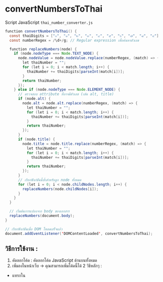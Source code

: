 # convertNumbersToThai
Script JavaScript `thai_number_converter.js`

```java
function convertNumbersToThai() {
  const thaiDigits = ["๐", "๑", "๒", "๓", "๔", "๕", "๖", "๗", "๘", "๙"];
  const numberRegex = /\d+/g; // Regular expression เพื่อค้นหาตัวเลข

  function replaceNumbers(node) {
    if (node.nodeType === Node.TEXT_NODE) {
      node.nodeValue = node.nodeValue.replace(numberRegex, (match) => {
        let thaiNumber = "";
        for (let i = 0; i < match.length; i++) {
          thaiNumber += thaiDigits[parseInt(match[i])];
        }
        return thaiNumber;
      });
    } else if (node.nodeType === Node.ELEMENT_NODE) {
      // ตรวจสอบ attribute ที่อาจมีตัวเลข (เช่น alt, title)
      if (node.alt) {
        node.alt = node.alt.replace(numberRegex, (match) => {
          let thaiNumber = "";
          for (let i = 0; i < match.length; i++) {
            thaiNumber += thaiDigits[parseInt(match[i])];
          }
          return thaiNumber;
        });
      }
      if (node.title) {
        node.title = node.title.replace(numberRegex, (match) => {
          let thaiNumber = "";
          for (let i = 0; i < match.length; i++) {
            thaiNumber += thaiDigits[parseInt(match[i])];
          }
          return thaiNumber;
        });
      }
      // เรียกฟังก์ชันนี้ซ้ำสำหรับลูก node ทั้งหมด
      for (let i = 0; i < node.childNodes.length; i++) {
        replaceNumbers(node.childNodes[i]);
      }
    }
  }

  // เริ่มต้นการแปลงจาก body ของเอกสาร
  replaceNumbers(document.body);
}

// เรียกฟังก์ชันเมื่อ DOM โหลดเสร็จแล้ว
document.addEventListener('DOMContentLoaded', convertNumbersToThai);
```

## วิธีการใช้งาน :

1. คัดลอกโค้ด : คัดลอกโค้ด JavaScript ด้านบนทั้งหมด
2. เพิ่มลงในหน้าเว็บ -> คุณสามารถเพิ่มโค้ดนี้ได้ 2 วิธีหลักๆ :
  - แทรกใน <script> tag : วางโค้ดภายใน <script> tag ที่ส่วนท้ายของ <body> หรือใน <head> ของหน้า HTML ของคุณ :
    
    ```html
    <!DOCTYPE html>
    <html>
    <head>
      <title>หน้าเว็บของฉัน</title>
    </head>
    <body>
      <h1>สินค้า 123 รายการ</h1>
      <p>ราคา: 456 บาท</p>
    
      <script>
        function convertNumbersToThai() {
          // ... โค้ด JavaScript ที่คัดลอกมา ...
        }
    
        document.addEventListener('DOMContentLoaded', convertNumbersToThai);
      </script>
    </body>
    </html>
    ```
    
  - สร้างไฟล์ JavaScript ภายนอก : บันทึกโค้ดเป็นไฟล์ .js เช่น `thai_number_converter.js` ลิงก์ไฟล์ JavaScript นี้ในส่วน `<head>` หรือก่อนปิด `<body>` ของหน้า HTML :
    
    ```html
    <!DOCTYPE html>
    <html>
    <head>
      <title>หน้าเว็บของฉัน</title>
      <script src="thai_number_converter.js"></script>
    </head>
    <body>
      <h1>สินค้า 123 รายการ</h1>
      <p>ราคา: 456 บาท</p>
    </body>
    </html>
    ```

**คำอธิบายการทำงานของสคริปต์ :**
1. **thaiDigits Array** : เก็บตัวเลขไทยตั้งแต่ ๐ ถึง ๙
2. **numberRegex** : `Regular expression /\d+/g` ใช้เพื่อค้นหาตัวเลขที่เป็นชุด (หนึ่งตัวขึ้นไป) ทั่วทั้งข้อความ
3. **replaceNumbers(node) Function** :
  - ตรวจสอบ Text Node : ถ้า `node` เป็น `Text Node` (ส่วนของข้อความ) จะทำการแทนที่ตัวเลขที่พบด้วยตัวเลขไทย
  - ตรวจสอบ Element Node : ถ้า `node` เป็น `Element Node` (เช่น `<h1>`, `<p>`, `<span>`) จะตรวจสอบ `attribute alt` และ `title` ด้วย (เนื่องจากบางครั้งตัวเลขอาจอยู่ใน `attribute` เหล่านี้) และเรียกฟังก์ชัน `replaceNumbers` เองซ้ำ (recursion) สำหรับลูก `node` ทั้งหมดของ `element` นี้ เพื่อให้ครอบคลุมทุกส่วนของ `DOM`
  - การแทนที่ตัวเลข : เมื่อพบตัวเลข (ผ่าน `match` ใน `replace`) จะทำการวนลูปแต่ละหลักของตัวเลขนั้น และแปลงเป็นตัวเลขไทยจาก `thaiDigits array`
4. **document.addEventListener(`'DOMContentLoaded'`, `convertNumbersToThai`);** : บรรทัดนี้ทำให้แน่ใจว่าฟังก์ชัน `convertNumbersToThai` จะถูกเรียกใช้หลังจากที่ DOM (Document Object Model) ของหน้าเว็บโหลดและพร้อมใช้งานแล้ว เพื่อให้สคริปต์สามารถเข้าถึงและแก้ไขเนื้อหาทั้งหมดได้อย่างถูกต้อง

**ข้อควรระวัง :**
- สคริปต์นี้จะแปลงตัวเลขทั้งหมดที่พบในหน้าเว็บ ซึ่งอาจรวมถึงตัวเลขที่ไม่ต้องการแปลง เช่น ตัวเลขใน URL, ตัวเลขในโค้ด JavaScript อื่นๆ (ถ้ามีอยู่ในหน้าเดียวกัน), หรือตัวเลขในรูปแบบ วันที่/เวลา **ที่คุณอาจต้องการให้แสดงเป็นเลขอารบิก**
- ประสิทธิภาพ : หากหน้าเว็บของคุณมีเนื้อหาจำนวนมาก การวนลูปและตรวจสอบทุก `node` อาจส่งผลต่อประสิทธิภาพเล็กน้อย
- การเปลี่ยนแปลงแบบไดนามิก : หากเนื้อหาของหน้าเว็บมีการเปลี่ยนแปลงแบบไดนามิก (เช่น ผ่าน **AJAX** หรือ **JavaScript** อื่นๆ) คุณอาจต้องเรียกใช้ฟังก์ชัน `convertNumbersToThai` อีกครั้งหลังจากที่เนื้อหาส่วนนั้นถูกโหลดหรืออัปเดตแล้ว
- หากคุณมีข้อกำหนดที่เฉพาะเจาะจงมากขึ้น (เช่น ต้องการแปลงเฉพาะตัวเลขในบางส่วนของหน้าเว็บ หรือยกเว้นบางส่วน) คุณอาจต้องปรับปรุงสคริปต์ให้ตรงกับความต้องการของคุณ

หากต้องการแก้ไขแบบเฉพาะเจาะจงสามารถศึกษาเพิ่มเติมได้[ที่นี่](Advance.md)

